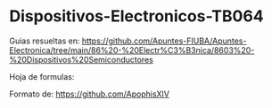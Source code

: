 # Dispositivos-Electronicos-TB064

Guias resueltas en: https://github.com/Apuntes-FIUBA/Apuntes-Electronica/tree/main/86%20-%20Electr%C3%B3nica/8603%20-%20Dispositivos%20Semiconductores

Hoja de formulas:

Formato de: https://github.com/ApophisXIV
